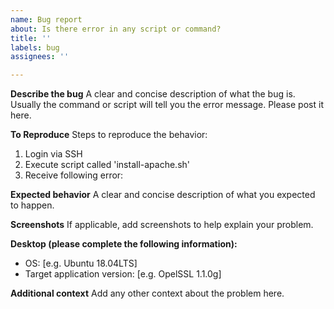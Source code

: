 ```yaml
---
name: Bug report
about: Is there error in any script or command?
title: ''
labels: bug
assignees: ''

---
```


**Describe the bug**
A clear and concise description of what the bug is. Usually the command or script will tell you the error message. Please post it here.

**To Reproduce**
Steps to reproduce the behavior:
1. Login via SSH
2. Execute script called 'install-apache.sh'
3. Receive following error: 

**Expected behavior**
A clear and concise description of what you expected to happen.

**Screenshots**
If applicable, add screenshots to help explain your problem.

**Desktop (please complete the following information):**
 - OS: [e.g. Ubuntu 18.04LTS]
- Target application version: [e.g. OpelSSL 1.1.0g]

**Additional context**
Add any other context about the problem here.

